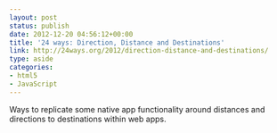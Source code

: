 ```yaml
---
layout: post
status: publish
date: 2012-12-20 04:56:12+00:00
title: '24 ways: Direction, Distance and Destinations'
link: http://24ways.org/2012/direction-distance-and-destinations/
type: aside
categories:
- html5
- JavaScript
---
```


Ways to replicate some native app functionality around distances and directions to destinations within web apps.
